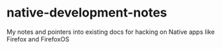native-development-notes
========================

My notes and pointers into existing docs for hacking on Native apps like Firefox and FirefoxOS
